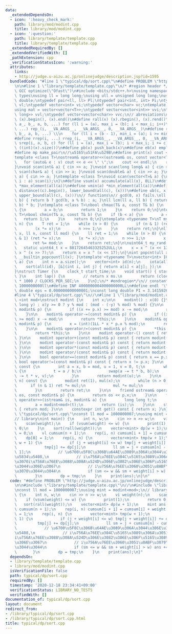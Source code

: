 ```yaml
---
data:
  _extendedDependsOn:
  - icon: ':heavy_check_mark:'
    path: library/mod/modint.cpp
    title: library/mod/modint.cpp
  - icon: ':question:'
    path: library/template/template.cpp
    title: library/template/template.cpp
  _extendedRequiredBy: []
  _extendedVerifiedWith: []
  _pathExtension: cpp
  _verificationStatusIcon: ':warning:'
  attributes:
    links:
    - http://judge.u-aizu.ac.jp/onlinejudge/description.jsp?id=1595
  bundledCode: "#line 1 \"typical/dp/sort.cpp\"\n#define PROBLEM \"http://judge.u-aizu.ac.jp/onlinejudge/description.jsp?id=1595\"\
    \n\n#line 1 \"library/template/template.cpp\"\n/* #region header */\n\n#pragma\
    \ GCC optimize(\"Ofast\")\n#include <bits/stdc++.h>\nusing namespace std;\n//\
    \ types\nusing ll = long long;\nusing ull = unsigned long long;\nusing ld = long\
    \ double;\ntypedef pair<ll, ll> Pl;\ntypedef pair<int, int> Pi;\ntypedef vector<ll>\
    \ vl;\ntypedef vector<int> vi;\ntypedef vector<char> vc;\ntemplate <typename T>\n\
    using mat = vector<vector<T>>;\ntypedef vector<vector<int>> vvi;\ntypedef vector<vector<long\
    \ long>> vvl;\ntypedef vector<vector<char>> vvc;\n// abreviations\n#define all(x)\
    \ (x).begin(), (x).end()\n#define rall(x) (x).rbegin(), (x).rend()\n#define rep_(i,\
    \ a_, b_, a, b, ...) for (ll i = (a), max_i = (b); i < max_i; i++)\n#define rep(i,\
    \ ...) rep_(i, __VA_ARGS__, __VA_ARGS__, 0, __VA_ARGS__)\n#define rrep_(i, a_,\
    \ b_, a, b, ...) \\\n    for (ll i = (b - 1), min_i = (a); i >= min_i; i--)\n\
    #define rrep(i, ...) rrep_(i, __VA_ARGS__, __VA_ARGS__, 0, __VA_ARGS__)\n#define\
    \ srep(i, a, b, c) for (ll i = (a), max_i = (b); i < max_i; i += c)\n#define SZ(x)\
    \ ((int)(x).size())\n#define pb(x) push_back(x)\n#define eb(x) emplace_back(x)\n\
    #define mp make_pair\n//\u5165\u51FA\u529B\n#define print(x) cout << x << endl\n\
    template <class T>\nostream& operator<<(ostream& os, const vector<T>& v) {\n \
    \   for (auto& e : v) cout << e << \" \";\n    cout << endl;\n    return os;\n\
    }\nvoid scan(int& a) { cin >> a; }\nvoid scan(long long& a) { cin >> a; }\nvoid\
    \ scan(char& a) { cin >> a; }\nvoid scan(double& a) { cin >> a; }\nvoid scan(string&\
    \ a) { cin >> a; }\ntemplate <class T>\nvoid scan(vector<T>& a) {\n    for (auto&\
    \ i : a) scan(i);\n}\n#define vsum(x) accumulate(all(x), 0LL)\n#define vmax(a)\
    \ *max_element(all(a))\n#define vmin(a) *min_element(all(a))\n#define lb(c, x)\
    \ distance((c).begin(), lower_bound(all(c), (x)))\n#define ub(c, x) distance((c).begin(),\
    \ upper_bound(all(c), (x)))\n// functions\n// gcd(0, x) fails.\nll gcd(ll a, ll\
    \ b) { return b ? gcd(b, a % b) : a; }\nll lcm(ll a, ll b) { return a / gcd(a,\
    \ b) * b; }\ntemplate <class T>\nbool chmax(T& a, const T& b) {\n    if (a < b)\
    \ {\n        a = b;\n        return 1;\n    }\n    return 0;\n}\ntemplate <class\
    \ T>\nbool chmin(T& a, const T& b) {\n    if (b < a) {\n        a = b;\n     \
    \   return 1;\n    }\n    return 0;\n}\ntemplate <typename T>\nT mypow(T x, ll\
    \ n) {\n    T ret = 1;\n    while (n > 0) {\n        if (n & 1) (ret *= x);\n\
    \        (x *= x);\n        n >>= 1;\n    }\n    return ret;\n}\nll modpow(ll\
    \ x, ll n, const ll mod) {\n    ll ret = 1;\n    while (n > 0) {\n        if (n\
    \ & 1) (ret *= x);\n        (x *= x);\n        n >>= 1;\n        x %= mod;\n \
    \       ret %= mod;\n    }\n    return ret;\n}\n\nuint64_t my_rand(void) {\n \
    \   static uint64_t x = 88172645463325252ULL;\n    x = x ^ (x << 13);\n    x =\
    \ x ^ (x >> 7);\n    return x = x ^ (x << 17);\n}\nint popcnt(ull x) { return\
    \ __builtin_popcountll(x); }\ntemplate <typename T>\nvector<int> IOTA(vector<T>\
    \ a) {\n    int n = a.size();\n    vector<int> id(n);\n    iota(all(id), 0);\n\
    \    sort(all(id), [&](int i, int j) { return a[i] < a[j]; });\n    return id;\n\
    }\nstruct Timer {\n    clock_t start_time;\n    void start() { start_time = clock();\
    \ }\n    int lap() {\n        // return x ms.\n        return (clock() - start_time)\
    \ * 1000 / CLOCKS_PER_SEC;\n    }\n};\n/* #endregion*/\n// constant\n#define inf\
    \ 1000000000ll\n#define INF 4000000004000000000LL\n#define endl '\\n'\nconst long\
    \ double eps = 0.000000000000001;\nconst long double PI = 3.141592653589793;\n\
    #line 4 \"typical/dp/sort.cpp\"\n//\n#line 1 \"library/mod/modint.cpp\"\ntemplate\
    \ <int mod>\nstruct modint {\n    int x;\n\n    modint() : x(0) {}\n\n    modint(long\
    \ long y) : x(y >= 0 ? y % mod : (mod - (-y) % mod) % mod) {}\n\n    modint& operator+=(const\
    \ modint& p) {\n        if ((x += p.x) >= mod) x -= mod;\n        return *this;\n\
    \    }\n\n    modint& operator-=(const modint& p) {\n        if ((x += mod - p.x)\
    \ >= mod) x -= mod;\n        return *this;\n    }\n\n    modint& operator*=(const\
    \ modint& p) {\n        x = (int)(1LL * x * p.x % mod);\n        return *this;\n\
    \    }\n\n    modint& operator/=(const modint& p) {\n        *this *= p.inverse();\n\
    \        return *this;\n    }\n\n    modint operator-() const { return modint(-x);\
    \ }\n\n    modint operator+(const modint& p) const { return modint(*this) += p;\
    \ }\n\n    modint operator-(const modint& p) const { return modint(*this) -= p;\
    \ }\n\n    modint operator*(const modint& p) const { return modint(*this) *= p;\
    \ }\n\n    modint operator/(const modint& p) const { return modint(*this) /= p;\
    \ }\n\n    bool operator==(const modint& p) const { return x == p.x; }\n\n   \
    \ bool operator!=(const modint& p) const { return x != p.x; }\n\n    modint inverse()\
    \ const {\n        int a = x, b = mod, u = 1, v = 0, t;\n        while (b > 0)\
    \ {\n            t = a / b;\n            swap(a -= t * b, b);\n            swap(u\
    \ -= t * v, v);\n        }\n        return modint(u);\n    }\n\n    modint pow(int64_t\
    \ n) const {\n        modint ret(1), mul(x);\n        while (n > 0) {\n      \
    \      if (n & 1) ret *= mul;\n            mul *= mul;\n            n >>= 1;\n\
    \        }\n        return ret;\n    }\n\n    friend ostream& operator<<(ostream&\
    \ os, const modint& p) {\n        return os << p.x;\n    }\n\n    friend istream&\
    \ operator>>(istream& is, modint& a) {\n        long long t;\n        is >> t;\n\
    \        a = modint<mod>(t);\n        return (is);\n    }\n\n    static int get_mod()\
    \ { return mod; }\n\n    constexpr int get() const { return x; }\n};\n#line 6\
    \ \"typical/dp/sort.cpp\"\nconst ll mod = 1000000007;\nusing mint = modint<mod>;\n\
    // library\nint main() {\n    int n, w;\n    cin >> n >> w;\n    vi weight(n);\n\
    \    scan(weight);\n    if (vsum(weight) <= w) {\n        print(1);\n        return\
    \ 0;\n    }\n    sort(rall(weight));\n    vector<mint> dp(w + 1);\n    mint ans\
    \ = 0;\n    vl cumsum(n + 1);\n    rep(i, n) cumsum[i + 1] = cumsum[i] + weight[i];\n\
    \    dp[0] = 1;\n    rep(i, n) {\n        vector<mint> tmp(w + 1);\n        rep(j,\
    \ w + 1) {\n            if (j + weight[i] <= w) tmp[j + weight[i]] += dp[j];\n\
    \            tmp[j] += dp[j];\n            ll sm = j + cumsum[n] - cumsum[i +\
    \ 1];\n            // \u6700\u5F8C\u306B\u64AE\u3089\u306A\u3044\u306E\u304Ci\u306E\
    \u5834\u5408,\n            // i\u756A\u76EE\u304C\u5165\u3089\u306A\u3051\u308C\
    \u3070i\u756A\u76EE\u3088\u308A\u524D\u306E\u3082\u306E\u306F\u5165\u3089\u306A\
    \u3044\u306E\u3067\n            // i\u756A\u76EE\u3060\u3051\u8ABF\u3079\u308C\
    \u3070\u3044\u3044\n            if (sm <= w && sm + weight[i] > w) ans += dp[j];\n\
    \        }\n        dp = tmp;\n    }\n    print(ans);\n}\n"
  code: "#define PROBLEM \"http://judge.u-aizu.ac.jp/onlinejudge/description.jsp?id=1595\"\
    \n\n#include \"library/template/template.cpp\"\n//\n#include \"library/mod/modint.cpp\"\
    \nconst ll mod = 1000000007;\nusing mint = modint<mod>;\n// library\nint main()\
    \ {\n    int n, w;\n    cin >> n >> w;\n    vi weight(n);\n    scan(weight);\n\
    \    if (vsum(weight) <= w) {\n        print(1);\n        return 0;\n    }\n \
    \   sort(rall(weight));\n    vector<mint> dp(w + 1);\n    mint ans = 0;\n    vl\
    \ cumsum(n + 1);\n    rep(i, n) cumsum[i + 1] = cumsum[i] + weight[i];\n    dp[0]\
    \ = 1;\n    rep(i, n) {\n        vector<mint> tmp(w + 1);\n        rep(j, w +\
    \ 1) {\n            if (j + weight[i] <= w) tmp[j + weight[i]] += dp[j];\n   \
    \         tmp[j] += dp[j];\n            ll sm = j + cumsum[n] - cumsum[i + 1];\n\
    \            // \u6700\u5F8C\u306B\u64AE\u3089\u306A\u3044\u306E\u304Ci\u306E\u5834\
    \u5408,\n            // i\u756A\u76EE\u304C\u5165\u3089\u306A\u3051\u308C\u3070\
    i\u756A\u76EE\u3088\u308A\u524D\u306E\u3082\u306E\u306F\u5165\u3089\u306A\u3044\
    \u306E\u3067\n            // i\u756A\u76EE\u3060\u3051\u8ABF\u3079\u308C\u3070\
    \u3044\u3044\n            if (sm <= w && sm + weight[i] > w) ans += dp[j];\n \
    \       }\n        dp = tmp;\n    }\n    print(ans);\n}"
  dependsOn:
  - library/template/template.cpp
  - library/mod/modint.cpp
  isVerificationFile: false
  path: typical/dp/sort.cpp
  requiredBy: []
  timestamp: '2020-12-18 23:34:41+09:00'
  verificationStatus: LIBRARY_NO_TESTS
  verifiedWith: []
documentation_of: typical/dp/sort.cpp
layout: document
redirect_from:
- /library/typical/dp/sort.cpp
- /library/typical/dp/sort.cpp.html
title: typical/dp/sort.cpp
---
```

